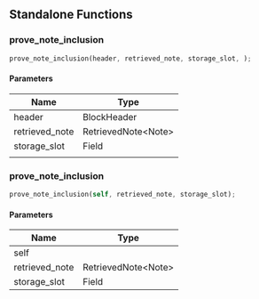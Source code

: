 ## Standalone Functions

### prove_note_inclusion

```rust
prove_note_inclusion(header, retrieved_note, storage_slot, );
```

#### Parameters
| Name | Type |
| --- | --- |
| header | BlockHeader |
| retrieved_note | RetrievedNote&lt;Note&gt; |
| storage_slot | Field |
|  |  |

### prove_note_inclusion

```rust
prove_note_inclusion(self, retrieved_note, storage_slot);
```

#### Parameters
| Name | Type |
| --- | --- |
| self |  |
| retrieved_note | RetrievedNote&lt;Note&gt; |
| storage_slot | Field |

